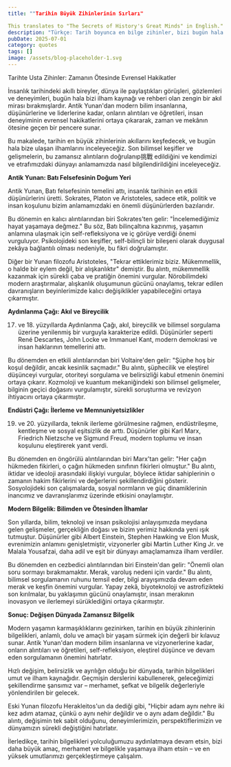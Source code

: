 ```yaml
---
title: ""Tarihin Büyük Zihinlerinin Sırları"

This translates to "The Secrets of History's Great Minds" in English."
description: "Türkçe: Tarih boyunca en bilge zihinler, bizi bugün hala ilham ve yön veriyor olan değerli bir bi..."
pubDate: 2025-07-01
category: quotes
tags: []
image: /assets/blog-placeholder-1.svg
---
```


Tarihte Usta Zihinler: Zamanın Ötesinde Evrensel Hakikatler

İnsanlık tarihindeki akıllı bireyler, dünya ile paylaştıkları görüşleri, gözlemleri ve deneyimleri, bugün hala bizi ilham kaynağı ve rehberi olan zengin bir akıl mirası bırakmışlardır. Antik Yunan'dan modern bilim insanlarına, düşünürlerine ve liderlerine kadar, onların alıntıları ve öğretileri, insan deneyiminin evrensel hakikatlerini ortaya çıkararak, zaman ve mekânın ötesine geçen bir pencere sunar.

Bu makalede, tarihin en büyük zihinlerinin akıllarını keşfedecek, ve bugün hala bize ulaşan ilhamlarını inceleyeceğiz. Son bilimsel keşifler ve gelişmelerin, bu zamansız alıntıların doğrulanıp挑戰 edildiğini ve kendimizi ve etrafımızdaki dünyayı anlamamızda nasıl bilgilendirildiğini inceleyeceğiz.

**Antik Yunan: Batı Felsefesinin Doğum Yeri**

Antik Yunan, Batı felsefesinin temelini attı, insanlık tarihinin en etkili düşünürlerini üretti. Sokrates, Platon ve Aristoteles, sadece etik, politik ve insan koşulunu bizim anlamamızdaki en önemli düşünürlerden bazılarıdır.

Bu dönemin en kalıcı alıntılarından biri Sokrates'ten gelir: "İncelemediğimiz hayat yaşamaya değmez." Bu söz, Batı bilinçaltına kazınmış, yaşamın anlamına ulaşmak için self-refleksiyona ve iç görüye verdiği önemi vurguluyor. Psikolojideki son keşifler, self-bilinçli bir bileşeni olarak duygusal zekâya bağlantılı olması nedeniyle, bu fikri doğrulamıştır.

Diğer bir Yunan filozofu Aristoteles, "Tekrar ettiklerimiz biziz. Mükemmellik, o halde bir eylem değil, bir alışkanlıktır" demiştir. Bu alıntı, mükemmellik kazanmak için sürekli çaba ve pratiğin önemini vurgular. Nörobilimdeki modern araştırmalar, alışkanlık oluşumunun gücünü onaylamış, tekrar edilen davranışların beyinlerimizde kalıcı değişiklikler yapabileceğini ortaya çıkarmıştır.

**Aydınlanma Çağı: Akıl ve Bireycilik**

17. ve 18. yüzyıllarda Aydınlanma Çağı, akıl, bireycilik ve bilimsel sorgulama üzerine yenilenmiş bir vurguyla karakterize edildi. Düşünürler seperti René Descartes, John Locke ve Immanuel Kant, modern demokrasi ve insan haklarının temellerini attı.

Bu dönemden en etkili alıntılarından biri Voltaire'den gelir: "Şüphe hoş bir koşul değildir, ancak kesinlik saçmadır." Bu alıntı, şüphecilik ve eleştirel düşünceyi vurgular, otoriteyi sorgulama ve belirsizliği kabul etmenin önemini ortaya çıkarır. Kozmoloji ve kuantum mekaniğindeki son bilimsel gelişmeler, bilginin geçici doğasını vurgulamıştır, sürekli soruşturma ve revizyon ihtiyacını ortaya çıkarmıştır.

**Endüstri Çağı: İlerleme ve Memnuniyetsizlikler**

19. ve 20. yüzyıllarda, teknik ilerleme görülmesine rağmen, endüstrileşme, kentleşme ve sosyal eşitsizlik de arttı. Düşünürler gibi Karl Marx, Friedrich Nietzsche ve Sigmund Freud, modern toplumu ve insan koşulunu eleştirerek yanıt verdi.

Bu dönemden en öngörülü alıntılarından biri Marx'tan gelir: "Her çağın hükmeden fikirleri, o çağın hükmeden sınıfının fikirleri olmuştur." Bu alıntı, iktidar ve ideoloji arasındaki ilişkiyi vurgular, böylece iktidar sahiplerinin o zamanın hakim fikirlerini ve değerlerini şekillendirdiğini gösterir. Sosyolojideki son çalışmalarda, sosyal normların ve güç dinamiklerinin inancımız ve davranışlarımız üzerinde etkisini onaylamıştır.

**Modern Bilgelik: Bilimden ve Ötesinden İlhamlar**

Son yıllarda, bilim, teknoloji ve insan psikolojisi anlayışımızda meydana gelen gelişmeler, gerçekliğin doğası ve bizim yerimiz hakkında yeni ışık tutmuştur. Düşünürler gibi Albert Einstein, Stephen Hawking ve Elon Musk, evrenimizin anlamını genişletmiştir, vizyonerler gibi Martin Luther King Jr. ve Malala Yousafzai, daha adil ve eşit bir dünyayı amaçlamamıza ilham verdiler.

Bu dönemden en cezbedici alıntılarından biri Einstein'dan gelir: "Önemli olan soru sormayı bırakmamaktır. Merak, varoluş nedeni için vardır." Bu alıntı, bilimsel sorgulamanın ruhunu temsil eder, bilgi arayışımızda devam eden merak ve keşfin önemini vurgular. Yapay zekâ, biyoteknoloji ve astrofizikteki son kırılmalar, bu yaklaşımın gücünü onaylamıştır, insan merakının inovasyon ve ilerlemeyi sürüklediğini ortaya çıkarmıştır.

**Sonuç: Değişen Dünyada Zamansız Bilgelik**

Modern yaşamın karmaşıklıklarını gezinirken, tarihin en büyük zihinlerinin bilgelikleri, anlamlı, dolu ve amaçlı bir yaşam sürmek için değerli bir kılavuz sunar. Antik Yunan'dan modern bilim insanlarına ve vizyonerlerine kadar, onların alıntıları ve öğretileri, self-refleksiyon, eleştirel düşünce ve devam eden sorgulamanın önemini hatırlatır.

Hızlı değişim, belirsizlik ve ayrılığın olduğu bir dünyada, tarihin bilgelikleri umut ve ilham kaynağıdır. Geçmişin derslerini kabullenerek, geleceğimizi şekillendirme şansımız var – merhamet, şefkat ve bilgelik değerleriyle yönlendirilen bir gelecek.

Eski Yunan filozofu Herakleitos'un da dediği gibi, "Hiçbir adam aynı nehre iki kez adım atamaz, çünkü o aynı nehir değildir ve o aynı adam değildir." Bu alıntı, değişimin tek sabit olduğunu, deneyimlerimizin, perspektiflerimizin ve dünyamızın sürekli değiştiğini hatırlatır.

İlerledikçe, tarihin bilgelikleri yolculuğumuzu aydınlatmaya devam etsin, bizi daha büyük amaç, merhamet ve bilgelikle yaşamaya ilham etsin – ve en yüksek umutlarımızı gerçekleştirmeye çalışalım.